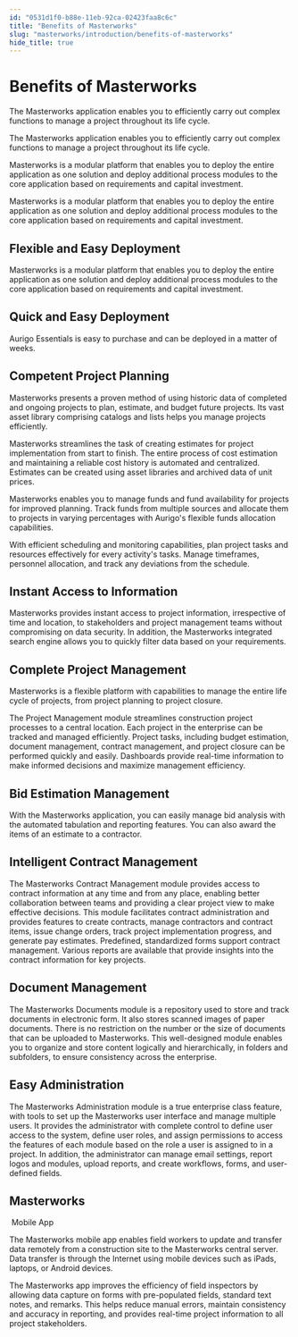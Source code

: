 ```yaml
---
id: "0531d1f0-b88e-11eb-92ca-02423faa8c6c"
title: "Benefits of Masterworks"
slug: "masterworks/introduction/benefits-of-masterworks"
hide_title: true
---
```


<a id="ariaid-title1"/>

# Benefits of  <span xmlns="http://www.w3.org/1999/xhtml" className="ph">Masterworks</span>


<p xmlns="http://www.w3.org/1999/xhtml" className="shortdesc">
</p>

<p xmlns="http://www.w3.org/1999/xhtml" className="p">The <span className="ph">Masterworks</span>&nbsp;application enables you to efficiently carry out complex functions to manage a project throughout its life cycle.</p>

<p xmlns="http://www.w3.org/1999/xhtml" className="p">The&nbsp;<span className="ph">Masterworks</span>&nbsp;application enables you to efficiently carry out complex functions to manage a project throughout its life cycle.</p>

<p xmlns="http://www.w3.org/1999/xhtml" className="p">Masterworks&nbsp;is a modular platform that enables you to deploy the entire application as one solution and&nbsp;deploy additional process modules to the core application based on&nbsp;requirements and capital investment.</p>

<p xmlns="http://www.w3.org/1999/xhtml" className="p">Masterworks&nbsp;is a modular platform that enables you to deploy the entire application as one solution and&nbsp;deploy additional process modules to the core application based on&nbsp;requirements and capital investment.</p>



## Flexible and Easy Deployment

<p xmlns="http://www.w3.org/1999/xhtml" className="p">Masterworks&nbsp;is a modular platform that enables you to deploy the entire application as one solution and&nbsp;deploy additional process modules to the core application based on&nbsp;requirements and capital investment.</p>



## Quick and Easy Deployment

      
<p xmlns="http://www.w3.org/1999/xhtml" className="p">Aurigo Essentials is easy to purchase and can be deployed in a matter of weeks.</p>



## Competent Project Planning

      
<p xmlns="http://www.w3.org/1999/xhtml" className="p"><span className="ph">Masterworks</span>&nbsp;presents a proven method of using historic data of completed and ongoing projects to plan, estimate, and budget future projects. Its vast asset library comprising catalogs and lists helps you manage projects efficiently.</p>

      
<p xmlns="http://www.w3.org/1999/xhtml" className="p"><span className="ph">Masterworks</span>&nbsp;streamlines the task of creating estimates for project implementation from start to finish. The entire process of cost estimation and maintaining a reliable cost history is automated and centralized. Estimates can be created using asset libraries and archived data of unit prices.&nbsp;</p>

      
<p xmlns="http://www.w3.org/1999/xhtml" className="p"><span className="ph">Masterworks</span>&nbsp;enables you to manage funds and fund availability for projects for improved planning.&nbsp;Track&nbsp;funds from multiple sources and allocate them to projects in varying percentages with Aurigo's flexible funds allocation capabilities.</p>

      
<p xmlns="http://www.w3.org/1999/xhtml" className="p">With efficient scheduling and monitoring capabilities, plan project tasks and resources effectively for every activity's tasks. Manage timeframes, personnel allocation, and track any deviations from the schedule.</p>



## Instant Access to Information

      
<p xmlns="http://www.w3.org/1999/xhtml" className="p"><span className="ph">Masterworks</span>&nbsp;provides instant access to project information, irrespective of time and location, to stakeholders and project management teams without compromising on data security. In addition, the&nbsp;<span className="ph">Masterworks</span>&nbsp;integrated search engine allows you to quickly filter data based on your requirements.</p>



## Complete Project Management

      
<p xmlns="http://www.w3.org/1999/xhtml" className="p"><span className="ph">Masterworks</span>&nbsp;is a flexible platform with capabilities to manage the entire life cycle of projects, from project planning to project closure.&nbsp;</p>

      
<p xmlns="http://www.w3.org/1999/xhtml" className="p">The Project Management module streamlines construction project processes to a central location. Each project in the enterprise can be tracked and managed efficiently. Project tasks,&nbsp;including budget estimation, document management,&nbsp;contract management, and project closure&nbsp;can be performed quickly and easily. Dashboards provide real-time information to make informed decisions and maximize management efficiency.</p>



## Bid Estimation Management

      
<p xmlns="http://www.w3.org/1999/xhtml" className="p">With the&nbsp;<span className="ph">Masterworks</span>&nbsp;application, you can easily manage bid analysis with the automated tabulation and reporting features. You can also award the items of an estimate to a contractor.</p>



## Intelligent Contract Management

      
<p xmlns="http://www.w3.org/1999/xhtml" className="p">The&nbsp;<span className="ph">Masterworks</span>&nbsp;Contract Management module provides access to contract information at any time and from any place, enabling better collaboration between teams and providing a clear project view to make effective decisions. This module facilitates contract administration and provides features to create contracts, manage contractors and contract items, issue change orders, track project implementation progress, and generate pay estimates. Predefined, standardized forms support contract management. Various reports are available that provide insights into the contract information for key projects.</p>



## Document Management

      
<p xmlns="http://www.w3.org/1999/xhtml" className="p">The&nbsp;<span className="ph">Masterworks</span>&nbsp;Documents module is a repository used to store and track documents in electronic form. It also stores scanned images of paper documents. There is no restriction on the number or the size of documents that can be uploaded to&nbsp;<span className="ph">Masterworks</span>. This well-designed module enables you to organize and store content logically and hierarchically, in folders and subfolders, to ensure consistency across the enterprise.</p>



## Easy Administration

      
<p xmlns="http://www.w3.org/1999/xhtml" className="p">The&nbsp;<span className="ph">Masterworks</span>&nbsp;Administration module is a true enterprise class feature, with tools to set up the&nbsp;<span className="ph">Masterworks</span>&nbsp;user interface and manage multiple users. It provides the administrator with complete control to define user access to the system, define user roles, and assign permissions to access the features of each module based on the role a user is assigned to in a project. In addition, the administrator can manage email settings, report logos and modules, upload reports, and create workflows, forms, and user-defined fields.</p>



## <span xmlns="http://www.w3.org/1999/xhtml" className="ph">Masterworks</span>
  Mobile App

      
<p xmlns="http://www.w3.org/1999/xhtml" className="p">The&nbsp;<span className="ph">Masterworks</span>&nbsp;mobile app enables field workers to update and transfer data remotely from a construction site to the&nbsp;<span className="ph">Masterworks</span>&nbsp;central server. Data transfer is through the Internet using mobile devices such as iPads, laptops, or Android devices.</p>

      
<p xmlns="http://www.w3.org/1999/xhtml" className="p">The&nbsp;<span className="ph">Masterworks</span>&nbsp;app improves the efficiency of field inspectors by allowing data capture on forms with pre-populated fields, standard text notes, and remarks. This helps reduce manual errors, maintain consistency and accuracy in reporting, and provides real-time project information to all project stakeholders.</p>


